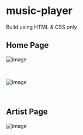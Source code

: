 # music-player
Build using HTML & CSS only
## Home Page
![image](https://github.com/NasikhCL/music-player/assets/94051728/c261655f-3f60-48f6-a610-39a2d39133f6)

<br/>

![image](https://github.com/NasikhCL/music-player/assets/94051728/bad89091-6b8f-4641-b99e-6154eae1453f)


<br/>

## Artist Page
![image](https://github.com/NasikhCL/music-player/assets/94051728/ec50cdbb-82b4-4460-9a6b-2d9376d504da)


